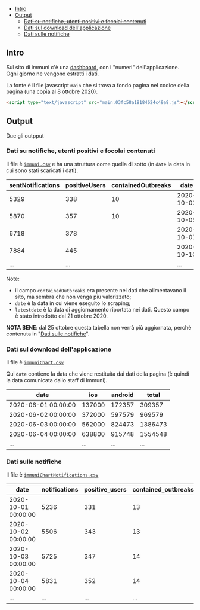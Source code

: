 - [Intro](#intro)
- [Output](#output)
  - [~~Dati su notifiche, utenti positivi e focolai contenuti~~](#sdati-su-notifiche-utenti-positivi-e-focolai-contenutis)
  - [Dati sul download dell'applicazione](#dati-sul-download-dellapplicazione)
  - [Dati sulle notifiche](#dati-sulle-notifiche)

## Intro

Sul sito di immuni c'è una [dashboard](https://www.immuni.italia.it/dashboard.html), con i "numeri" dell'applicazione.
<br>
Ogni giorno ne vengono estratti i dati.

La fonte è il file javascript `main` che si trova a fondo pagina nel codice della pagina (una [copia](https://web.archive.org/web/20201007152945/https://www.immuni.italia.it/main.03fc58a18184624c49a8.js) al 8 ottobre 2020).

```html
<script type="text/javascript" src="main.03fc58a18184624c49a8.js"></script><script type="text/javascript" src="chart.03fc58a18184624c49a8.js"></script></body>
```

## Output

Due gli outpput

### ~~Dati su notifiche, utenti positivi e focolai contenuti~~

Il file è [`immuni.csv`](processing/immuni.csv) e ha una struttura come quella di sotto (in `date` la data in cui sono stati scaricati i dati).

| sentNotifications | positiveUsers | containedOutbreaks | date | latestdate |
| --- | --- | --- | --- | --- |
| 5329 | 338 | 10 | 2020-10-03 |  |
| 5870 | 357 | 10 | 2020-10-05 |  |
| 6718 | 378 |  | 2020-10-07 |  |
| 7884 | 445 |  | 2020-10-10 | 2020-10-09 |
| ... | ... |  | ... | ... |

Note:

- il campo `containedOutbreaks` era presente nei dati che alimentavano il sito, ma sembra che non venga più valorizzato;
- `date` è la data in cui viene eseguito lo scraping;
- `latestdate` è la data di aggiornamento riportata nei dati. Questo campo è stato introdotto dal 21 ottobre 2020.

**NOTA BENE**: dal 25 ottobre questa tabella non verrà più aggiornata, perché contenuta in "[Dati sulle notifiche](#dati-sulle-notifiche)".

### Dati sul download dell'applicazione

Il file è [`immuniChart.csv`](processing/immuniChart.csv)

Qui `date` contiene la data che viene restituita dai dati della pagina (è quindi la data comunicata dallo staff di Immuni).

| date | ios | android | total |
| --- | --- | --- | --- |
| 2020-06-01 00:00:00 | 137000 | 172357 | 309357 |
| 2020-06-02 00:00:00 | 372000 | 597579 | 969579 |
| 2020-06-03 00:00:00 | 562000 | 824473 | 1386473 |
| 2020-06-04 00:00:00 | 638800 | 915748 | 1554548 |
| ... | ... | ... | ... |


### Dati sulle notifiche

Il file è [`immuniChartNotifications.csv`](processing/immuniChartNotifications.csv)

| date | notifications | positive_users | contained_outbreaks |
| --- | --- | --- | --- |
| 2020-10-01 00:00:00 | 5236 | 331 | 13 |
| 2020-10-02 00:00:00 | 5506 | 343 | 13 |
| 2020-10-03 00:00:00 | 5725 | 347 | 14 |
| 2020-10-04 00:00:00 | 5831 | 352 | 14 |
| ... | ... | ... | ... |

